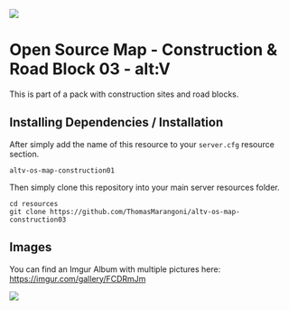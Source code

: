 ![](https://i.imgur.com/ygQk7Mm.jpg)

# Open Source Map - Construction & Road Block 03 - alt:V
This is part of a pack with construction sites and road blocks.
## Installing Dependencies / Installation

After simply add the name of this resource to your `server.cfg` resource section.

`altv-os-map-construction01`

Then simply clone this repository into your main server resources folder.

```
cd resources
git clone https://github.com/ThomasMarangoni/altv-os-map-construction03
```

## Images
You can find an Imgur Album with multiple pictures here:
https://imgur.com/gallery/FCDRmJm

![](https://i.imgur.com/ygQk7Mm.jpg)